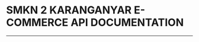 # SMKN 2 KARANGANYAR E-COMMERCE API DOCUMENTATION

---

<!-- - [First Section](#section-1) -->

<a name="section-1"></a>
